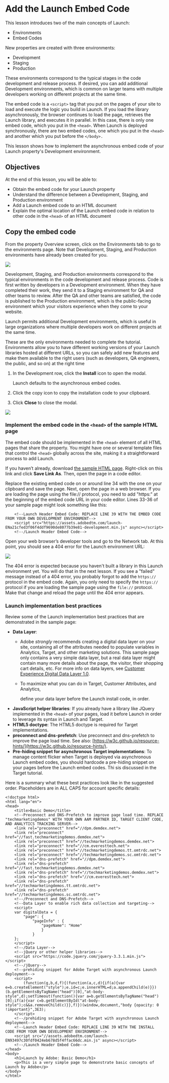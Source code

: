 # Add the Launch Embed Code

This lesson introduces two of the main concepts of Launch:

* Environments
* Embed Codes

New properties are created with three environments:

* Development
* Staging
* Production

These environments correspond to the typical stages in the code development and release process. If desired, you can add additional Development environments, which is common on larger teams with multiple developers working on different projects at the same time.

The embed code is a `<script>` tag that you put on the pages of your site to load and execute the logic you build in Launch. If you load the library asynchronously, the browser continues to load the page, retrieves the Launch library, and executes it in parallel. In this case, there is only one embed code, which you put in the `<head>`. When Launch is deployed synchronously, there are two embed codes, one which you put in the `<head>` and another which you put before the `</body>.`

This lesson shows how to implement the asynchronous embed code of your Launch property's Development environment.

## Objectives

At the end of this lesson, you will be able to:

* Obtain the embed code for your Launch property
* Understand the difference between a Development, Staging, and Production environment
* Add a Launch embed code to an HTML document
* Explain the optimal location of the Launch embed code in relation to other code in the `<head>` of an HTML document

## Copy the embed code

From the property Overview screen, click on the Environments tab to go to the environments page. Note that Development, Staging, and Production environments have already been created for you.

![](../../.gitbook/assets/launch-environments.png)

Development, Staging, and Production environments correspond to the typical environments in the code development and release process. Code is first written by developers in a Development environment. When they have completed their work, they send it to a Staging environment for QA and other teams to review. After the QA and other teams are satisfied, the code is published to the Production environment, which is the public-facing environment which your visitors experience when they come to your website.

Launch permits additional Development environments, which is useful in large organizations where multiple developers work on different projects at the same time.

These are the only environments needed to complete the tutorial. Environments allow you to have different working versions of your Launch libraries hosted at different URLs, so you can safely add new features and make them available to the right users \(such as developers, QA engineers, the public, and so on\) at the right time

1. In the Development row, click the **Install** icon to open the modal.

   Launch defaults to the asynchronous embed codes.

2. Click the copy icon to copy the installation code to your clipboard.
3. Click **Close** to close the modal.

![](../../.gitbook/assets/launch-copyinstallcode.png)

### Implement the embed code in the `<head>` of the sample HTML page  <a id="implement-the-install-code-in-the-head-of-the-sample-site"></a>

The embed code should be implemented in the `<head>` element of all HTML pages that share the property. You might have one or several template files that control the `<head>` globally across the site, making it a straightforward process to add Launch.

If you haven’t already, download [the sample HTML page](https://www.enablementadobe.com/multi/web/basic-sample.html). Right-click on this link and click **Save Link As**. Then, open the page in a code editor.

Replace the existing embed code on or around line 34 with the one on your clipboard and save the page. Next, open the page in a web browser. If you are loading the page using the file:// protocol, you need to add "https:" at the beginning of the embed code URL in your code editor. Lines 33-36 of your sample page might look something like this:

```text
    <!--Launch Header Embed Code: REPLACE LINE 39 WITH THE EMBED CODE FROM YOUR OWN DEVELOPMENT ENVIRONMENT-->
    <script src="https://assets.adobedtm.com/launch-ENa21cfed3f06f4ddf9690de8077b39e81-development.min.js" async></script>
    <!--/Launch Header Embed Code-->
```

Open your web browser’s developer tools and go to the Network tab. At this point, you should see a 404 error for the Launch environment URL:

![](../../.gitbook/assets/samplepage-404.png)

The 404 error is expected because you haven't built a library in this Launch environment yet. You will do that in the next lesson. If you see a "failed" message instead of a 404 error, you probably forgot to add the `https://` protocol in the embed code. Again, you only need to specify the `https://` protocol if you are loading the sample page using the `file://` protocol. Make that change and reload the page until the 404 error appears.

### Launch implementation best practices

Review some of the Launch implementation best practices that are demonstrated in the sample page:

* **Data Layer**:
  * Adobe _strongly_ recommends creating a digital data layer on your site, containing all of the attributes needed to populate variables in Analytics, Target, and other marketing solutions. This sample page only contains a very simple data layer, but a real data layer might contain many more details about the page, the visitor, their shopping cart details, etc. For more info on data layers, see [Customer Experience Digital Data Layer 1.0](https://www.w3.org/2013/12/ceddl-201312.pdf).
  * To maximize what you can do in Target, Customer Attributes, and Analytics,

    define your data layer before the Launch install code, in order.
* **JavaScript helper libraries**: If you already have a library like JQuery implemented in the `<head>` of your pages, load it before Launch in order to leverage its syntax in Launch and Target.
* **HTML5 doctype**: The HTML5 doctype is required for Target implementations.
* **preconnect and dns-prefetch**: Use preconnect and dns-prefetch to improve the page load time. See also: [https://w3c.github.io/resource-hints/](https://w3c.github.io/resource-hints/).
* **Pre-hiding snippet for asynchronous Target implementations**: To manage content flicker when Target is deployed via asynchronous Launch embed codes, you should hardcode a pre-hiding snippet on your pages before the Launch embed codes. Thi sis discussed in the Target tutorial.

Here is a summary what these best practices look like in the suggested order. Placeholders are in ALL CAPS for account specific details:

```markup
<!doctype html>
<html lang="en">
<head>
    <title>Basic Demo</title>
    <!--Preconnect and DNS-Prefetch to improve page load time. REPLACE "techmarketingdemos" WITH YOUR OWN AAM PARTNER ID, TARGET CLIENT CODE, AND ANALYTICS TRACKING SERVER-->
    <link rel="preconnect" href="//dpm.demdex.net">
    <link rel="preconnect" href="//fast.techmarketingdemos.demdex.net">
    <link rel="preconnect" href="//techmarketingdemos.demdex.net">
    <link rel="preconnect" href="//cm.everesttech.net">
    <link rel="preconnect" href="//techmarketingdemos.tt.omtrdc.net">
    <link rel="preconnect" href="//techmarketingdemos.sc.omtrdc.net">
    <link rel="dns-prefetch" href="//dpm.demdex.net">
    <link rel="dns-prefetch" href="//fast.techmarketingdemos.demdex.net">
    <link rel="dns-prefetch" href="//techmarketingdemos.demdex.net">
    <link rel="dns-prefetch" href="//cm.everesttech.net">
    <link rel="dns-prefetch" href="//techmarketingdemos.tt.omtrdc.net">
    <link rel="dns-prefetch" href="//techmarketingdemos.sc.omtrdc.net">
    <!--/Preconnect and DNS-Prefetch-->
    <!--Data Layer to enable rich data collection and targeting-->
    <script>
    var digitalData = {
        "page": {
            "pageInfo" : {
                "pageName": "Home"
                }
            }
    };
    </script>
    <!--/Data Layer-->
    <!--jQuery or other helper libraries-->
    <script src="https://code.jquery.com/jquery-3.3.1.min.js"></script>
    <!--/jQuery-->
    <!--prehiding snippet for Adobe Target with asynchronous Launch deployment-->
    <script>
        (function(g,b,d,f){(function(a,c,d){if(a){var e=b.createElement("style");e.id=c;e.innerHTML=d;a.appendChild(e)}})(b.getElementsByTagName("head")[0],"at-body-style",d);setTimeout(function(){var a=b.getElementsByTagName("head")[0];if(a){var c=b.getElementById("at-body-style");c&&a.removeChild(c)}},f)})(window,document,"body {opacity: 0 !important}",3E3);
    </script>
    <!--/prehiding snippet for Adobe Target with asynchronous Launch deployment-->
    <!--Launch Header Embed Code: REPLACE LINE 39 WITH THE INSTALL CODE FROM YOUR OWN DEVELOPMENT ENVIRONMENT-->
    <script src="//assets.adobedtm.com/launch-EN93497c30fdf0424eb678d5f4ffac66dc.min.js" async></script>
    <!--/Launch Header Embed Code-->
</head>
<body>
    <h1>Launch by Adobe: Basic Demo</h1>
    <p>This is a very simple page to demonstrate basic concepts of Launch by Adobe</p>
</body>
</html>
```

